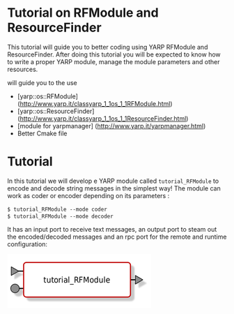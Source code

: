 Tutorial on RFModule and ResourceFinder
=======================================

This tutorial will guide you to better coding using YARP RFModule and ResourceFinder. 
After doing this tutorial you will be expected to know how to write a proper YARP module, manage the module parameters and other resources. 


will guide you to the use 
- [yarp::os::RFModule] (http://www.yarp.it/classyarp_1_1os_1_1RFModule.html)
- [yarp::os::ResourceFinder] (http://www.yarp.it/classyarp_1_1os_1_1ResourceFinder.html)
- [module for yarpmanager] (http://www.yarp.it/yarpmanager.html)
- Better Cmake file 



# Tutorial
In this tutorial we will develop e YARP module called `tutorial_RFModule` to encode and decode string messages in the simplest way! The module can work as coder or encoder depending on its parameters : 
```
$ tutorial_RFModule --mode coder
$ tutorial_RFModule --mode decoder
```

It has an input port to receive text messages, an output port to steam out the encoded/decoded messages and an rpc port for the remote and runtime configuration: 

![module](/misc/tutotial_RFModule.png)

